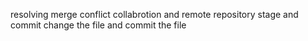 resolving merge conflict
collabrotion and remote repository
stage and commit
change the file
and commit the file
